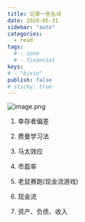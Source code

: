 ```yaml
---
title: 记录一些名词
date: 2020-05-31
sidebar: "auto"
categories:
  - read
tags:
  # - zone
  # - financial
keys:
# - "bixin"
publish: false
# sticky: true
---
```


![image.png](https://i.loli.net/2020/05/28/wb7TDK4MkgNChUY.png)


1. 幸存者偏差

2. 费曼学习法

3. 马太效应

4. 市盈率

5. 老鼠赛跑(现金流游戏)

6. 现金流

7. 资产、负债、收入